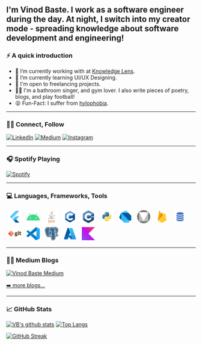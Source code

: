 I'm Vinod Baste. I work as a software engineer during the day. At night, I switch into my creator mode - spreading knowledge about software development and engineering!
---

### ⚡️ A quick introduction

- 🔭 I’m currently working with at [Knowledge Lens](https://www.knowledgelens.com).
- 🌱 I’m currently learning UI/UX Designing. 
- 💼 I'm open to freelancing projects.
- 🤟🏻 I'm a bathroom singer, and gym lover. I also write pieces of poetry, blogs, and play football!
- 😝 Fun-Fact: I suffer from [hylophobia](https://phobia.wikia.org/wiki/Hylophobia).

---

### 🤝🏻 Connect, Follow

[![LinkedIn](https://img.shields.io/badge/LinkedIn-0077B5?style=for-the-badge&logo=linkedin&logoColor=white)](https://www.linkedin.com/in/vinod-baste/)
[![Medium](https://img.shields.io/badge/Medium-333333?style=for-the-badge&logo=medium&logoColor=white)](https://medium.com/@vinod-baste)
[![Instagram](https://img.shields.io/badge/Instagram-E1306C?style=for-the-badge&logo=instagram&logoColor=white)](https://www.instagram.com/vinodbaste/)

---

### 🎧 Spotify Playing

[![Spotify](https://novatorem.imperial-lord.vercel.app/api/spotify)](https://open.spotify.com/user/imperial-lord)

---

### 💻 Languages, Frameworks, Tools

<p float="left">
<img style="padding:5px;" align="center" alt="Flutter" width="35px" src="https://raw.githubusercontent.com/github/explore/cebd63002168a05a6a642f309227eefeccd92950/topics/flutter/flutter.png"/>  
<img style="padding:5px;" align="center" alt="Android" width="35px" src="https://raw.githubusercontent.com/github/explore/80688e429a7d4ef2fca1e82350fe8e3517d3494d/topics/android/android.png"> 
<img style="padding:5px;" align="center" alt="Java" width="35px" src="https://raw.githubusercontent.com/github/explore/80688e429a7d4ef2fca1e82350fe8e3517d3494d/topics/java/java.png">
<img style="padding:5px;" align="center" alt="C" width="35px" src="https://raw.githubusercontent.com/github/explore/80688e429a7d4ef2fca1e82350fe8e3517d3494d/topics/c/c.png">
<img style="padding:5px;" align="center" alt="C++" width="35px" src="https://raw.githubusercontent.com/github/explore/80688e429a7d4ef2fca1e82350fe8e3517d3494d/topics/cpp/cpp.png">
<img style="padding:5px;" align="center" alt="Python" width="35px" src="https://raw.githubusercontent.com/github/explore/80688e429a7d4ef2fca1e82350fe8e3517d3494d/topics/python/python.png">
<img style="padding:5px;" align="center" alt="Dart" width="35px" src="https://raw.githubusercontent.com/github/explore/80688e429a7d4ef2fca1e82350fe8e3517d3494d/topics/dart/dart.png">
<img style="padding:5px;" align="center" alt="Material-Design" width="35px" src="https://raw.githubusercontent.com/github/explore/80688e429a7d4ef2fca1e82350fe8e3517d3494d/topics/material-design/material-design.png">
<img style="padding:5px;" align="center" alt="Firebase" width="35px" src="https://raw.githubusercontent.com/github/explore/80688e429a7d4ef2fca1e82350fe8e3517d3494d/topics/firebase/firebase.png">
<img style="padding:5px;" align="center" alt="SQL" width="35px" src="https://raw.githubusercontent.com/github/explore/80688e429a7d4ef2fca1e82350fe8e3517d3494d/topics/sql/sql.png">
<img style="padding:5px;" align="center" alt="Git" width="35px" src="https://raw.githubusercontent.com/github/explore/80688e429a7d4ef2fca1e82350fe8e3517d3494d/topics/git/git.png">
<img style="padding:5px;" align="center" alt="VS Code" width="35px" src="https://raw.githubusercontent.com/github/explore/80688e429a7d4ef2fca1e82350fe8e3517d3494d/topics/visual-studio-code/visual-studio-code.png">
<img style="padding:5px;" align="center" alt="VS Code" width="35px" src="https://raw.githubusercontent.com/github/explore/80688e429a7d4ef2fca1e82350fe8e3517d3494d/topics/postgresql/postgresql.png">
<img style="padding:5px;" align="center" alt="VS Code" width="35px" src="https://raw.githubusercontent.com/github/explore/80688e429a7d4ef2fca1e82350fe8e3517d3494d/topics/azure/azure.png">
<img style="padding:5px;" align="center" alt="VS Code" width="35px" src="https://raw.githubusercontent.com/github/explore/80688e429a7d4ef2fca1e82350fe8e3517d3494d/topics/kotlin/kotlin.png">
</p>


---

### ✍🏻 Medium Blogs
[![Vinod Baste Medium](https://github-readme-medium.vercel.app/?username=vinod-baste&limit=3)](https://medium.com/@vinod-baste)

[➡️ more blogs...](https://medium.com/@vinod-baste)

---

### 📈 GitHub Stats 

[![VB's github stats](https://github-readme-stats.vercel.app/api?username=vinodbaste&count_private=true&show_icons=true)](https://github.com/anuraghazra/github-readme-stats)
[![Top Langs](https://github-readme-stats.vercel.app/api/top-langs/?username=vinodbaste&layout=compact&langs_count=10)](https://github.com/anuraghazra/github-readme-stats)

[![GitHub Streak](https://streak-stats.demolab.com?user=vinodbaste&border_radius=4.2)](https://git.io/streak-stats)

